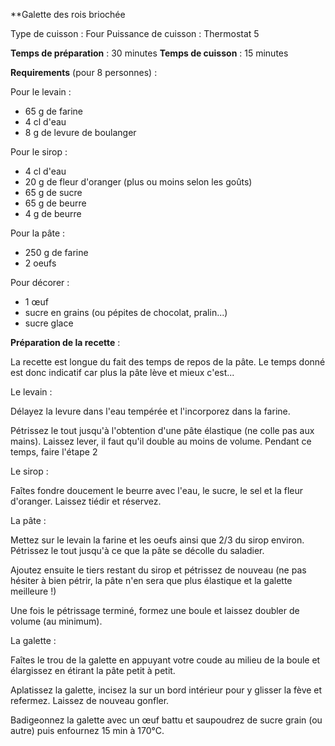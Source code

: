 
**Galette des rois briochée

Type de cuisson : Four
Puissance de cuisson : Thermostat 5


**Temps de préparation** : 30 minutes
**Temps de cuisson** : 15 minutes


**Requirements** (pour 8 personnes) :

Pour le levain :
- 65 g de farine
- 4 cl d'eau
- 8 g de levure de boulanger

Pour le sirop :
- 4 cl d'eau
- 20 g de fleur d'oranger (plus ou moins selon les goûts)
- 65 g de sucre
- 65 g de beurre
- 4 g de beurre

Pour la pâte :
- 250 g de farine
- 2 oeufs

Pour décorer :
- 1 œuf
- sucre en grains (ou pépites de chocolat, pralin...)
- sucre glace


**Préparation de la recette** :

La recette est longue du fait des temps de repos de la pâte. Le temps donné est donc indicatif car plus la pâte lève et mieux c'est...

Le levain :

Délayez la levure dans l'eau tempérée et l'incorporez dans la farine.

Pétrissez le tout jusqu'à l'obtention d'une pâte élastique (ne colle pas aux mains). Laissez lever, il faut qu'il double au moins de volume. Pendant ce temps, faire l'étape 2

Le sirop :

Faîtes fondre doucement le beurre avec l'eau, le sucre, le sel et la fleur d'oranger. Laissez tiédir et réservez.

La pâte :

Mettez sur le levain la farine et les oeufs ainsi que 2/3 du sirop environ. Pétrissez le tout jusqu'à ce que la pâte se décolle du saladier.

Ajoutez ensuite le tiers restant du sirop et pétrissez de nouveau (ne pas hésiter à bien pétrir, la pâte n'en sera que plus élastique et la galette meilleure !)

Une fois le pétrissage terminé, formez une boule et laissez doubler de volume (au minimum).

La galette :

Faîtes le trou de la galette en appuyant votre coude au milieu de la boule et élargissez en étirant la pâte petit à petit.

Aplatissez la galette, incisez la sur un bord intérieur pour y glisser la fève et refermez. Laissez de nouveau gonfler.

Badigeonnez la galette avec un œuf battu et saupoudrez de sucre grain (ou autre) puis enfournez 15 min à 170°C.
